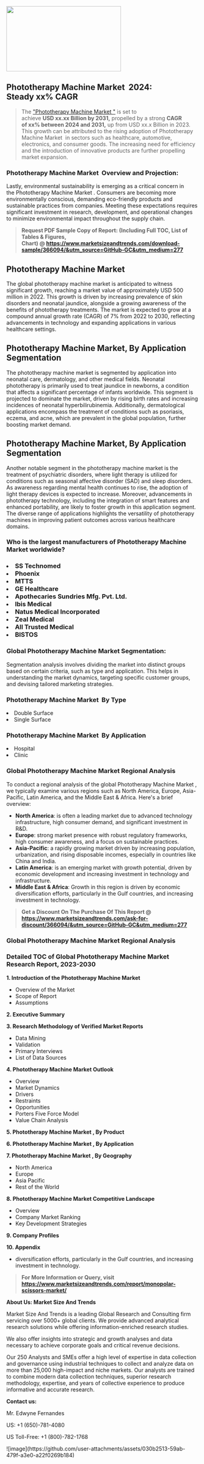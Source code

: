 <p><img class="alignnone size-medium wp-image-20088" src="https://ffe5etoiles.com/wp-content/uploads/2024/12/MST1-300x171.png" alt="" width="300" height="171" /></p><h2 id="ember46" class="ember-view reader-text-block__heading-2">Phototherapy Machine Market &nbsp;2024: Steady&nbsp;xx% CAGR</h2><blockquote id="ember47" class="ember-view reader-text-block__blockquote">The&nbsp;<a class="app-aware-link " href="https://www.marketsizeandtrends.com/download-sample/366094/&utm_source=GitHub-GC&utm_medium=277" target="_blank" data-test-app-aware-link="">"Phototherapy Machine Market "</a>&nbsp;is set to achieve&nbsp;<strong>USD&nbsp;xx.xx&nbsp;Billion by 2031,</strong>&nbsp;propelled by a strong&nbsp;<strong>CAGR of&nbsp;xx% between 2024 and 2031,</strong>&nbsp;up from USD xx.x Billion in 2023. This growth can be attributed to the rising adoption of&nbsp;Phototherapy Machine Market &nbsp;in sectors such as healthcare, automotive, electronics, and consumer goods. The increasing need for efficiency and the introduction of innovative products are further propelling market expansion.</blockquote><h3 id="ember48" class="ember-view reader-text-block__heading-3">Phototherapy Machine Market &nbsp;Overview and Projection:</h3><p id="ember49" class="ember-view reader-text-block__paragraph">Lastly, environmental sustainability is emerging as a critical concern in the&nbsp;Phototherapy Machine Market . Consumers are becoming more environmentally conscious, demanding eco-friendly products and sustainable practices from companies. Meeting these expectations requires significant investment in research, development, and operational changes to minimize environmental impact throughout the supply chain.</p><blockquote id="ember50" class="ember-view reader-text-block__blockquote"><strong>Request PDF Sample Copy of Report: (Including Full TOC, List of Tables &amp; Figures, Chart)&nbsp;@&nbsp;<strong><a href="https://www.marketsizeandtrends.com/download-sample/366094/&utm_source=GitHub-GC&utm_medium=277" target="_blank">https://www.marketsizeandtrends.com/download-sample/366094/&utm_source=GitHub-GC&utm_medium=277</a></strong></strong></blockquote><h3 class=""> <h2>Phototherapy Machine Market</h2><p>The global phototherapy machine market is anticipated to witness significant growth, reaching a market value of approximately USD 500 million in 2022. This growth is driven by increasing prevalence of skin disorders and neonatal jaundice, alongside a growing awareness of the benefits of phototherapy treatments. The market is expected to grow at a compound annual growth rate (CAGR) of 7% from 2022 to 2030, reflecting advancements in technology and expanding applications in various healthcare settings.</p><h2>Phototherapy Machine Market, By Application Segmentation</h2><p>The phototherapy machine market is segmented by application into neonatal care, dermatology, and other medical fields. Neonatal phototherapy is primarily used to treat jaundice in newborns, a condition that affects a significant percentage of infants worldwide. This segment is projected to dominate the market, driven by rising birth rates and increasing incidences of neonatal hyperbilirubinemia. Additionally, dermatological applications encompass the treatment of conditions such as psoriasis, eczema, and acne, which are prevalent in the global population, further boosting market demand.</p><h2>Phototherapy Machine Market, By Application Segmentation</h2><p>Another notable segment in the phototherapy machine market is the treatment of psychiatric disorders, where light therapy is utilized for conditions such as seasonal affective disorder (SAD) and sleep disorders. As awareness regarding mental health continues to rise, the adoption of light therapy devices is expected to increase. Moreover, advancements in phototherapy technology, including the integration of smart features and enhanced portability, are likely to foster growth in this application segment. The diverse range of applications highlights the versatility of phototherapy machines in improving patient outcomes across various healthcare domains.</p></h3><h3 id="" class="">Who is the largest manufacturers of&nbsp;Phototherapy Machine Market  worldwide?</h3><h3 class=""></Li><Li>SS Technomed</Li><Li> Phoenix</Li><Li> MTTS</Li><Li> GE Healthcare</Li><Li> Apothecaries Sundries Mfg. Pvt. Ltd.</Li><Li> Ibis Medical</Li><Li> Natus Medical Incorporated</Li><Li> Zeal Medical</Li><Li> All Trusted Medical</Li><Li> BISTOS</h3><h3 id="ember53" class="ember-view reader-text-block__heading-3">Global&nbsp;Phototherapy Machine Market  Segmentation:</h3><p id="ember54" class="ember-view reader-text-block__paragraph">Segmentation analysis involves dividing the market into distinct groups based on certain criteria, such as type and application. This helps in understanding the market dynamics, targeting specific customer groups, and devising tailored marketing strategies.</p><h3 id="" class="">Phototherapy Machine Market &nbsp;By Type</h3><p></Li><Li>Double Surface</Li><Li> Single Surface</p><h3 id="" class="">Phototherapy Machine Market &nbsp;By Application</h3><p class=""></Li><Li>Hospital</Li><Li> Clinic</p><h3 id="ember62" class="ember-view reader-text-block__heading-3">Global Phototherapy Machine Market  Regional Analysis</h3><p id="ember63" class="ember-view reader-text-block__paragraph">To conduct a regional analysis of the global Phototherapy Machine Market , we typically examine various regions such as North America, Europe, Asia-Pacific, Latin America, and the Middle East &amp; Africa. Here's a brief overview:</p><ul><li><strong>North America</strong>: is often a leading market due to advanced technology infrastructure, high consumer demand, and significant investment in R&amp;D.</li><li><strong>Europe</strong>: strong market presence with robust regulatory frameworks, high consumer awareness, and a focus on sustainable practices.</li><li><strong>Asia-Pacific</strong>: a rapidly growing market driven by increasing population, urbanization, and rising disposable incomes, especially in countries like China and India.</li><li><strong>Latin America</strong>: is an emerging market with growth potential, driven by economic development and increasing investment in technology and infrastructure.</li><li><strong>Middle East &amp; Africa</strong>: Growth in this region is driven by economic diversification efforts, particularly in the Gulf countries, and increasing investment in technology.</li></ul><blockquote id="ember61" class="ember-view reader-text-block__blockquote"><strong>Get a Discount On The Purchase Of This Report @ <strong><a href="https://html-cleaner.com/" target="">https://www.marketsizeandtrends.com/ask-for-discount/366094/&utm_source=GitHub-GC&utm_medium=277</a></strong></strong></blockquote><h3 id="ember62" class="ember-view reader-text-block__heading-3">Global Phototherapy Machine Market  Regional Analysis</h3><h3 id="" class="">Detailed TOC of Global Phototherapy Machine Market  Research Report, 2023-2030</h3><p id="" class=""><strong>1. Introduction of the Phototherapy Machine Market </strong></p><ul><li>Overview of the Market</li><li>Scope of Report</li><li>Assumptions</li></ul><p id="" class=""><strong>2. Executive Summary</strong></p><p id="" class=""><strong>3. Research Methodology of Verified Market Reports</strong></p><ul><li>Data Mining</li><li>Validation</li><li>Primary Interviews</li><li>List of Data Sources</li></ul><p id="" class=""><strong>4. Phototherapy Machine Market  Outlook</strong></p><ul><li>Overview</li><li>Market Dynamics</li><li>Drivers</li><li>Restraints</li><li>Opportunities</li><li>Porters Five Force Model</li><li>Value Chain Analysis</li></ul><p id="" class=""><strong>5. Phototherapy Machine Market , By Product</strong></p><p id="" class=""><strong>6. Phototherapy Machine Market , By Application</strong></p><p id="" class=""><strong>7. Phototherapy Machine Market , By Geography</strong></p><ul><li>North America</li><li>Europe</li><li>Asia Pacific</li><li>Rest of the World</li></ul><p id="" class=""><strong>8. Phototherapy Machine Market  Competitive Landscape</strong></p><ul><li>Overview</li><li>Company Market Ranking</li><li>Key Development Strategies</li></ul><p id="" class=""><strong>9. Company Profiles</strong></p><p id="" class=""><strong>10. Appendix</strong></p><ul><li>diversification efforts, particularly in the Gulf countries, and increasing investment in technology.</li></ul><blockquote id="ember65" class="ember-view reader-text-block__blockquote"><strong>For More Information or Query, visit <strong><strong><a href="https://html-cleaner.com/" target="">https://www.marketsizeandtrends.com/report/monopolar-scissors-market/</a></strong></strong></strong></blockquote><p id="" class=""><strong>About Us: Market Size And Trends</strong></p><p id="" class="">Market Size And Trends is a leading Global Research and Consulting firm servicing over 5000+ global clients. We provide advanced analytical research solutions while offering information-enriched research studies.</p><p id="" class="">We also offer insights into strategic and growth analyses and data necessary to achieve corporate goals and critical revenue decisions.</p><p id="" class="">Our 250 Analysts and SMEs offer a high level of expertise in data collection and governance using industrial techniques to collect and analyze data on more than 25,000 high-impact and niche markets. Our analysts are trained to combine modern data collection techniques, superior research methodology, expertise, and years of collective experience to produce informative and accurate research.</p><p id="" class=""><strong>Contact us:</strong></p><p id="" class="">Mr. Edwyne Fernandes</p><p id="" class="">US: +1 (650)-781-4080</p><p id="" class="">US Toll-Free: +1 (800)-782-1768</p>
![image](https://github.com/user-attachments/assets/030b2513-59ab-479f-a3e0-a22f0269b184)
